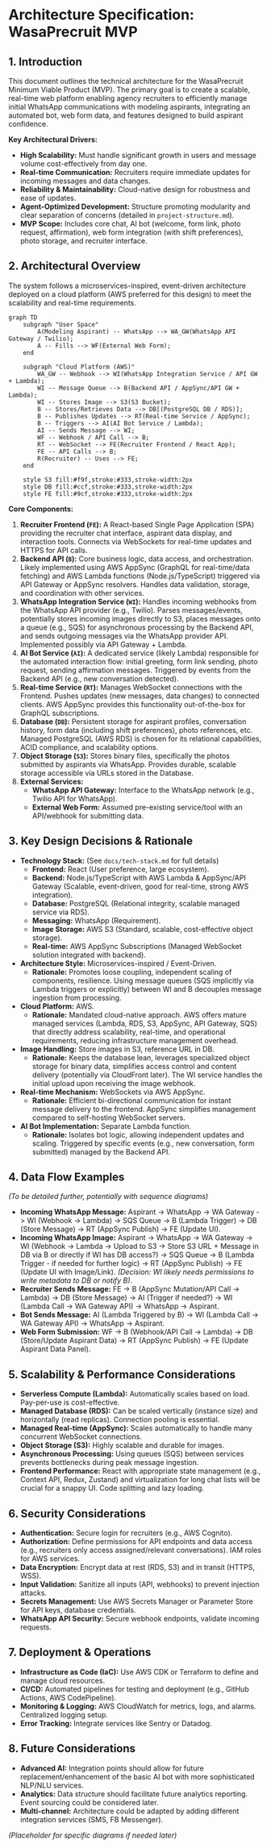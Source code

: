 # Architecture Specification: WasaPrecruit MVP

## 1. Introduction

This document outlines the technical architecture for the WasaPrecruit Minimum Viable Product (MVP). The primary goal is to create a scalable, real-time web platform enabling agency recruiters to efficiently manage initial WhatsApp communications with modeling aspirants, integrating an automated bot, web form data, and features designed to build aspirant confidence.

**Key Architectural Drivers:**

*   **High Scalability:** Must handle significant growth in users and message volume cost-effectively from day one.
*   **Real-time Communication:** Recruiters require immediate updates for incoming messages and data changes.
*   **Reliability & Maintainability:** Cloud-native design for robustness and ease of updates.
*   **Agent-Optimized Development:** Structure promoting modularity and clear separation of concerns (detailed in `project-structure.md`).
*   **MVP Scope:** Includes core chat, AI bot (welcome, form link, photo request, affirmation), web form integration (with shift preferences), photo storage, and recruiter interface.

## 2. Architectural Overview

The system follows a microservices-inspired, event-driven architecture deployed on a cloud platform (AWS preferred for this design) to meet the scalability and real-time requirements.

```mermaid
graph TD
    subgraph "User Space"
        A(Modeling Aspirant) -- WhatsApp --> WA_GW(WhatsApp API Gateway / Twilio);
        A -- Fills --> WF(External Web Form);
    end

    subgraph "Cloud Platform (AWS)"
        WA_GW -- Webhook --> WI(WhatsApp Integration Service / API GW + Lambda);
        WI -- Message Queue --> B(Backend API / AppSync/API GW + Lambda);
        WI -- Stores Image --> S3(S3 Bucket);
        B -- Stores/Retrieves Data --> DB[(PostgreSQL DB / RDS)];
        B -- Publishes Updates --> RT(Real-time Service / AppSync);
        B -- Triggers --> AI(AI Bot Service / Lambda);
        AI -- Sends Message --> WI;
        WF -- Webhook / API Call --> B;
        RT -- WebSocket --> FE(Recruiter Frontend / React App);
        FE -- API Calls --> B;
        R(Recruiter) -- Uses --> FE;
    end

    style S3 fill:#f9f,stroke:#333,stroke-width:2px
    style DB fill:#ccf,stroke:#333,stroke-width:2px
    style FE fill:#9cf,stroke:#333,stroke-width:2px
```

**Core Components:**

1.  **Recruiter Frontend (`FE`):** A React-based Single Page Application (SPA) providing the recruiter chat interface, aspirant data display, and interaction tools. Connects via WebSockets for real-time updates and HTTPS for API calls.
2.  **Backend API (`B`):** Core business logic, data access, and orchestration. Likely implemented using AWS AppSync (GraphQL for real-time/data fetching) and AWS Lambda functions (Node.js/TypeScript) triggered via API Gateway or AppSync resolvers. Handles data validation, storage, and coordination with other services.
3.  **WhatsApp Integration Service (`WI`):** Handles incoming webhooks from the WhatsApp API provider (e.g., Twilio). Parses messages/events, potentially stores incoming images directly to S3, places messages onto a queue (e.g., SQS) for asynchronous processing by the Backend API, and sends outgoing messages via the WhatsApp provider API. Implemented possibly via API Gateway + Lambda.
4.  **AI Bot Service (`AI`):** A dedicated service (likely Lambda) responsible for the automated interaction flow: initial greeting, form link sending, photo request, sending affirmation messages. Triggered by events from the Backend API (e.g., new conversation detected).
5.  **Real-time Service (`RT`):** Manages WebSocket connections with the Frontend. Pushes updates (new messages, data changes) to connected clients. AWS AppSync provides this functionality out-of-the-box for GraphQL subscriptions.
6.  **Database (`DB`):** Persistent storage for aspirant profiles, conversation history, form data (including shift preferences), photo references, etc. Managed PostgreSQL (AWS RDS) is chosen for its relational capabilities, ACID compliance, and scalability options.
7.  **Object Storage (`S3`):** Stores binary files, specifically the photos submitted by aspirants via WhatsApp. Provides durable, scalable storage accessible via URLs stored in the Database.
8.  **External Services:**
    *   **WhatsApp API Gateway:** Interface to the WhatsApp network (e.g., Twilio API for WhatsApp).
    *   **External Web Form:** Assumed pre-existing service/tool with an API/webhook for submitting data.

## 3. Key Design Decisions & Rationale

*   **Technology Stack:** (See `docs/tech-stack.md` for full details)
    *   **Frontend:** React (User preference, large ecosystem).
    *   **Backend:** Node.js/TypeScript with AWS Lambda & AppSync/API Gateway (Scalable, event-driven, good for real-time, strong AWS integration).
    *   **Database:** PostgreSQL (Relational integrity, scalable managed service via RDS).
    *   **Messaging:** WhatsApp (Requirement).
    *   **Image Storage:** AWS S3 (Standard, scalable, cost-effective object storage).
    *   **Real-time:** AWS AppSync Subscriptions (Managed WebSocket solution integrated with backend).
*   **Architecture Style:** Microservices-inspired / Event-Driven.
    *   **Rationale:** Promotes loose coupling, independent scaling of components, resilience. Using message queues (SQS implicitly via Lambda triggers or explicitly) between WI and B decouples message ingestion from processing.
*   **Cloud Platform:** AWS.
    *   **Rationale:** Mandated cloud-native approach. AWS offers mature managed services (Lambda, RDS, S3, AppSync, API Gateway, SQS) that directly address scalability, real-time, and operational requirements, reducing infrastructure management overhead.
*   **Image Handling:** Store images in S3, reference URL in DB.
    *   **Rationale:** Keeps the database lean, leverages specialized object storage for binary data, simplifies access control and content delivery (potentially via CloudFront later). The WI service handles the initial upload upon receiving the image webhook.
*   **Real-time Mechanism:** WebSockets via AWS AppSync.
    *   **Rationale:** Efficient bi-directional communication for instant message delivery to the frontend. AppSync simplifies management compared to self-hosting WebSocket servers.
*   **AI Bot Implementation:** Separate Lambda function.
    *   **Rationale:** Isolates bot logic, allowing independent updates and scaling. Triggered by specific events (e.g., new conversation, form submitted) managed by the Backend API.

## 4. Data Flow Examples

*(To be detailed further, potentially with sequence diagrams)*

*   **Incoming WhatsApp Message:** Aspirant -> WhatsApp -> WA Gateway -> WI (Webhook -> Lambda) -> SQS Queue -> B (Lambda Trigger) -> DB (Store Message) -> RT (AppSync Publish) -> FE (Update UI).
*   **Incoming WhatsApp Image:** Aspirant -> WhatsApp -> WA Gateway -> WI (Webhook -> Lambda -> Upload to S3 -> Store S3 URL + Message in DB via B or directly if WI has DB access?) -> SQS Queue -> B (Lambda Trigger - if needed for further logic) -> RT (AppSync Publish) -> FE (Update UI with Image/Link). *(Decision: WI likely needs permissions to write metadata to DB or notify B)*.
*   **Recruiter Sends Message:** FE -> B (AppSync Mutation/API Call -> Lambda) -> DB (Store Message) -> AI (Trigger if needed?) -> WI (Lambda Call -> WA Gateway API) -> WhatsApp -> Aspirant.
*   **Bot Sends Message:** AI (Lambda Triggered by B) -> WI (Lambda Call -> WA Gateway API) -> WhatsApp -> Aspirant.
*   **Web Form Submission:** WF -> B (Webhook/API Call -> Lambda) -> DB (Store/Update Aspirant Data) -> RT (AppSync Publish) -> FE (Update Aspirant Data Panel).

## 5. Scalability & Performance Considerations

*   **Serverless Compute (Lambda):** Automatically scales based on load. Pay-per-use is cost-effective.
*   **Managed Database (RDS):** Can be scaled vertically (instance size) and horizontally (read replicas). Connection pooling is essential.
*   **Managed Real-time (AppSync):** Scales automatically to handle many concurrent WebSocket connections.
*   **Object Storage (S3):** Highly scalable and durable for images.
*   **Asynchronous Processing:** Using queues (SQS) between services prevents bottlenecks during peak message ingestion.
*   **Frontend Performance:** React with appropriate state management (e.g., Context API, Redux, Zustand) and virtualization for long chat lists will be crucial for a snappy UI. Code splitting and lazy loading.

## 6. Security Considerations

*   **Authentication:** Secure login for recruiters (e.g., AWS Cognito).
*   **Authorization:** Define permissions for API endpoints and data access (e.g., recruiters only access assigned/relevant conversations). IAM roles for AWS services.
*   **Data Encryption:** Encrypt data at rest (RDS, S3) and in transit (HTTPS, WSS).
*   **Input Validation:** Sanitize all inputs (API, webhooks) to prevent injection attacks.
*   **Secrets Management:** Use AWS Secrets Manager or Parameter Store for API keys, database credentials.
*   **WhatsApp API Security:** Secure webhook endpoints, validate incoming requests.

## 7. Deployment & Operations

*   **Infrastructure as Code (IaC):** Use AWS CDK or Terraform to define and manage cloud resources.
*   **CI/CD:** Automated pipelines for testing and deployment (e.g., GitHub Actions, AWS CodePipeline).
*   **Monitoring & Logging:** AWS CloudWatch for metrics, logs, and alarms. Centralized logging setup.
*   **Error Tracking:** Integrate services like Sentry or Datadog.

## 8. Future Considerations

*   **Advanced AI:** Integration points should allow for future replacement/enhancement of the basic AI bot with more sophisticated NLP/NLU services.
*   **Analytics:** Data structure should facilitate future analytics reporting. Event sourcing could be considered later.
*   **Multi-channel:** Architecture could be adapted by adding different integration services (SMS, FB Messenger).

*(Placeholder for specific diagrams if needed later)*
